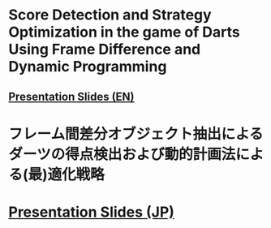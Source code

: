 # Score Detection and Strategy Optimization in the game of Darts Using Frame Difference and Dynamic Programming
## [Presentation Slides (EN)](DartsOptimizationPresentationSlides.key.pdf)

# フレーム間差分オブジェクト抽出によるダーツの得点検出および動的計画法による(最)適化戦略
# [Presentation Slides (JP)](ダーツ認識と戦略最適化.pdf)

